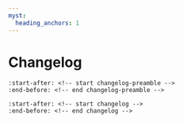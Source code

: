 ```yaml
---
myst:
  heading_anchors: 1
---
```


# Changelog

```{include} ../../CHANGELOG.md
:start-after: <!-- start changelog-preamble -->
:end-before: <!-- end changelog-preamble -->
```

```{include} ../../CHANGELOG.md
:start-after: <!-- start changelog -->
:end-before: <!-- end changelog -->
```
